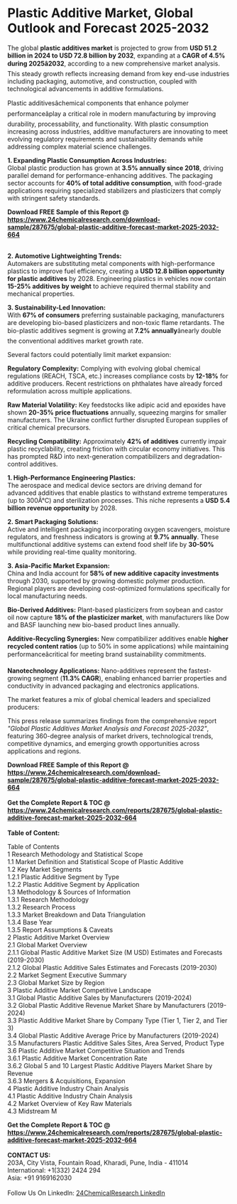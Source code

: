 <h1>Plastic Additive Market, Global Outlook and Forecast 2025-2032</h1><p>The global <strong>plastic additives market</strong> is projected to grow from <strong>USD 51.2 billion in 2024 to USD 72.8 billion by 2032</strong>, expanding at a <strong>CAGR of 4.5% during 2025â2032</strong>, according to a new comprehensive market analysis. This steady growth reflects increasing demand from key end-use industries including packaging, automotive, and construction, coupled with technological advancements in additive formulations.</p><p>Plastic additivesâchemical components that enhance polymer performanceâplay a critical role in modern manufacturing by improving durability, processability, and functionality. With plastic consumption increasing across industries, additive manufacturers are innovating to meet evolving regulatory requirements and sustainability demands while addressing complex material science challenges.</p><p><strong>1. Expanding Plastic Consumption Across Industries:</strong><br>
Global plastic production has grown at <strong>3.5% annually since 2018</strong>, driving parallel demand for performance-enhancing additives. The packaging sector accounts for <strong>40% of total additive consumption</strong>, with food-grade applications requiring specialized stabilizers and plasticizers that comply with stringent safety standards.</p><div><b>Download FREE Sample of this Report @ 
            <a href="https://www.24chemicalresearch.com/download-sample/287675/global-plastic-additive-forecast-market-2025-2032-664">
            https://www.24chemicalresearch.com/download-sample/287675/global-plastic-additive-forecast-market-2025-2032-664</a></b></div><br><p><strong>2. Automotive Lightweighting Trends:</strong><br>
Automakers are substituting metal components with high-performance plastics to improve fuel efficiency, creating a <strong>USD 12.8 billion opportunity for plastic additives</strong> by 2028. Engineering plastics in vehicles now contain <strong>15-25% additives by weight</strong> to achieve required thermal stability and mechanical properties.</p><p><strong>3. Sustainability-Led Innovation:</strong><br>
With <strong>67% of consumers</strong> preferring sustainable packaging, manufacturers are developing bio-based plasticizers and non-toxic flame retardants. The bio-plastic additives segment is growing at <strong>7.2% annually</strong>ânearly double the conventional additives market growth rate.</p><p>Several factors could potentially limit market expansion:</p><p><strong>Regulatory Complexity:</strong> Complying with evolving global chemical regulations (REACH, TSCA, etc.) increases compliance costs by <strong>12-18%</strong> for additive producers. Recent restrictions on phthalates have already forced reformulation across multiple applications.</p><p><strong>Raw Material Volatility:</strong> Key feedstocks like adipic acid and epoxides have shown <strong>20-35% price fluctuations</strong> annually, squeezing margins for smaller manufacturers. The Ukraine conflict further disrupted European supplies of critical chemical precursors.</p><p><strong>Recycling Compatibility:</strong> Approximately <strong>42% of additives</strong> currently impair plastic recyclability, creating friction with circular economy initiatives. This has prompted R&amp;D into next-generation compatibilizers and degradation-control additives.</p><p><strong>1. High-Performance Engineering Plastics:</strong><br>
The aerospace and medical device sectors are driving demand for advanced additives that enable plastics to withstand extreme temperatures (up to 300Â°C) and sterilization processes. This niche represents a <strong>USD 5.4 billion revenue opportunity</strong> by 2028.</p><p><strong>2. Smart Packaging Solutions:</strong><br>
Active and intelligent packaging incorporating oxygen scavengers, moisture regulators, and freshness indicators is growing at <strong>9.7% annually</strong>. These multifunctional additive systems can extend food shelf life by <strong>30-50%</strong> while providing real-time quality monitoring.</p><p><strong>3. Asia-Pacific Market Expansion:</strong><br>
China and India account for <strong>58% of new additive capacity investments</strong> through 2030, supported by growing domestic polymer production. Regional players are developing cost-optimized formulations specifically for local manufacturing needs.</p><p><strong>Bio-Derived Additives:</strong> Plant-based plasticizers from soybean and castor oil now capture <strong>18% of the plasticizer market</strong>, with manufacturers like Dow and BASF launching new bio-based product lines annually.</p><p><strong>Additive-Recycling Synergies:</strong> New compatibilizer additives enable <strong>higher recycled content ratios</strong> (up to 50% in some applications) while maintaining performanceâcritical for meeting brand sustainability commitments.</p><p><strong>Nanotechnology Applications:</strong> Nano-additives represent the fastest-growing segment (<strong>11.3% CAGR</strong>), enabling enhanced barrier properties and conductivity in advanced packaging and electronics applications.</p><p>The market features a mix of global chemical leaders and specialized producers:</p><p>This press release summarizes findings from the comprehensive report <em>"Global Plastic Additives Market Analysis and Forecast 2025-2032"</em>, featuring 360-degree analysis of market drivers, technological trends, competitive dynamics, and emerging growth opportunities across applications and regions.</p><div><b>Download FREE Sample of this Report @ 
            <a href="https://www.24chemicalresearch.com/download-sample/287675/global-plastic-additive-forecast-market-2025-2032-664">
            https://www.24chemicalresearch.com/download-sample/287675/global-plastic-additive-forecast-market-2025-2032-664</a></b></div><br><div><b>Get the Complete Report & TOC @ 
            <a href="https://www.24chemicalresearch.com/reports/287675/global-plastic-additive-forecast-market-2025-2032-664">
            https://www.24chemicalresearch.com/reports/287675/global-plastic-additive-forecast-market-2025-2032-664</a></b></div><br>
            <b>Table of Content:</b><p>Table of Contents<br />
1 Research Methodology and Statistical Scope<br />
1.1 Market Definition and Statistical Scope of Plastic Additive<br />
1.2 Key Market Segments<br />
1.2.1 Plastic Additive Segment by Type<br />
1.2.2 Plastic Additive Segment by Application<br />
1.3 Methodology & Sources of Information<br />
1.3.1 Research Methodology<br />
1.3.2 Research Process<br />
1.3.3 Market Breakdown and Data Triangulation<br />
1.3.4 Base Year<br />
1.3.5 Report Assumptions & Caveats<br />
2 Plastic Additive Market Overview<br />
2.1 Global Market Overview<br />
2.1.1 Global Plastic Additive Market Size (M USD) Estimates and Forecasts (2019-2030)<br />
2.1.2 Global Plastic Additive Sales Estimates and Forecasts (2019-2030)<br />
2.2 Market Segment Executive Summary<br />
2.3 Global Market Size by Region<br />
3 Plastic Additive Market Competitive Landscape<br />
3.1 Global Plastic Additive Sales by Manufacturers (2019-2024)<br />
3.2 Global Plastic Additive Revenue Market Share by Manufacturers (2019-2024)<br />
3.3 Plastic Additive Market Share by Company Type (Tier 1, Tier 2, and Tier 3)<br />
3.4 Global Plastic Additive Average Price by Manufacturers (2019-2024)<br />
3.5 Manufacturers Plastic Additive Sales Sites, Area Served, Product Type<br />
3.6 Plastic Additive Market Competitive Situation and Trends<br />
3.6.1 Plastic Additive Market Concentration Rate<br />
3.6.2 Global 5 and 10 Largest Plastic Additive Players Market Share by Revenue<br />
3.6.3 Mergers & Acquisitions, Expansion<br />
4 Plastic Additive Industry Chain Analysis<br />
4.1 Plastic Additive Industry Chain Analysis<br />
4.2 Market Overview of Key Raw Materials<br />
4.3 Midstream M</p><div><b>Get the Complete Report & TOC @ 
            <a href="https://www.24chemicalresearch.com/reports/287675/global-plastic-additive-forecast-market-2025-2032-664">
            https://www.24chemicalresearch.com/reports/287675/global-plastic-additive-forecast-market-2025-2032-664</a></b></div><br><b>CONTACT US:</b><br>
            203A, City Vista, Fountain Road, Kharadi, Pune, India - 411014<br>
            International: +1(332) 2424 294<br>
            Asia: +91 9169162030 <br><br>
            Follow Us On LinkedIn: <a href="https://www.linkedin.com/company/24chemicalresearch/">24ChemicalResearch LinkedIn</a>